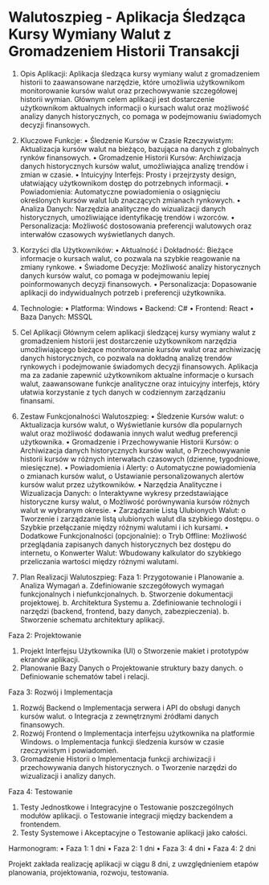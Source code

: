 # Walutoszpieg - Aplikacja Śledząca Kursy Wymiany Walut z Gromadzeniem Historii Transakcji

1.	Opis Aplikacji:
Aplikacja śledząca kursy wymiany walut z gromadzeniem historii to zaawansowane narzędzie, które umożliwia użytkownikom monitorowanie kursów walut oraz przechowywanie szczegółowej historii wymian. Głównym celem aplikacji jest dostarczenie użytkownikom aktualnych informacji o kursach walut oraz możliwość analizy danych historycznych, co pomaga w podejmowaniu świadomych decyzji finansowych.

2.	Kluczowe Funkcje:
•	Śledzenie Kursów w Czasie Rzeczywistym: Aktualizacja kursów walut na bieżąco, bazująca na danych z globalnych rynków finansowych.
•	Gromadzenie Historii Kursów: Archiwizacja danych historycznych kursów walut, umożliwiająca analizę trendów i zmian w czasie.
•	Intuicyjny Interfejs: Prosty i przejrzysty design, ułatwiający użytkownikom dostęp do potrzebnych informacji.
•	Powiadomienia: Automatyczne powiadomienia o osiągnięciu określonych kursów walut lub znaczących zmianach rynkowych.
•	Analiza Danych: Narzędzia analityczne do wizualizacji danych historycznych, umożliwiające identyfikację trendów i wzorców.
•	Personalizacja: Możliwość dostosowania preferencji walutowych oraz interwałów czasowych wyświetlanych danych.

3.	Korzyści dla Użytkowników:
•	Aktualność i Dokładność: Bieżące informacje o kursach walut, co pozwala na szybkie reagowanie na zmiany rynkowe.
•	Świadome Decyzje: Możliwość analizy historycznych danych kursów walut, co pomaga w podejmowaniu lepiej poinformowanych decyzji finansowych.
•	Personalizacja: Dopasowanie aplikacji do indywidualnych potrzeb i preferencji użytkownika.

4.	Technologie:
•	Platforma: Windows
•	Backend: C#
•	Frontend: React
•	Baza Danych: MSSQL

5.	 Cel Aplikacji 
Głównym celem aplikacji śledzącej kursy wymiany walut z gromadzeniem historii jest dostarczenie użytkownikom narzędzia umożliwiającego bieżące monitorowanie kursów walut oraz archiwizację danych historycznych, co pozwala na dokładną analizę trendów rynkowych i podejmowanie świadomych decyzji finansowych. Aplikacja ma za zadanie zapewnić użytkownikom aktualne informacje o kursach walut, zaawansowane funkcje analityczne oraz intuicyjny interfejs, który ułatwia korzystanie z tych danych w codziennym zarządzaniu finansami.

6.	Zestaw Funkcjonalności Walutoszpieg:
•	Śledzenie Kursów walut:
o	Aktualizacja kursów walut,
o	Wyświetlanie kursów dla popularnych walut oraz możliwość dodawania innych walut według preferencji użytkownika.
•	Gromadzenie i Przechowywanie Historii Kursów:
o	Archiwizacja danych historycznych kursów walut,
o	Przechowywanie historii kursów w różnych interwałach czasowych (dzienne, tygodniowe, miesięczne).
•	Powiadomienia i Alerty:
o	Automatyczne powiadomienia o zmianach kursów walut,
o	Ustawianie personalizowanych alertów kursów walut przez użytkowników.
•	Narzędzia Analityczne i Wizualizacja Danych:
o	Interaktywne wykresy przedstawiające historyczne kursy walut,
o	Możliwość porównywania kursów różnych walut w wybranym okresie.
•	Zarządzanie Listą Ulubionych Walut:
o	Tworzenie i zarządzanie listą ulubionych walut dla szybkiego dostępu.
o	Szybkie przełączanie między różnymi walutami i ich kursami.
•	Dodatkowe Funkcjonalności (opcjonalnie):
o	Tryb Offline: Możliwość przeglądania zapisanych danych historycznych bez dostępu do internetu,
o	Konwerter Walut: Wbudowany kalkulator do szybkiego przeliczania wartości między różnymi walutami.

7.	 Plan Realizacji Walutoszpieg:
Faza 1: Przygotowanie i Planowanie
a.	Analiza Wymagań
a.	Zdefiniowanie szczegółowych wymagań funkcjonalnych i niefunkcjonalnych.
b.	Stworzenie dokumentacji projektowej.
b.	Architektura Systemu
a.	Zdefiniowanie technologii i narzędzi (backend, frontend, bazy danych, zabezpieczenia).
b.	Stworzenie schematu architektury aplikacji.

Faza 2: Projektowanie
1.	Projekt Interfejsu Użytkownika (UI)
o	Stworzenie makiet i prototypów ekranów aplikacji.
2.	Planowanie Bazy Danych
o	Projektowanie struktury bazy danych.
o	Definiowanie schematów tabel i relacji.

Faza 3: Rozwój i Implementacja
1.	Rozwój Backend
o	Implementacja serwera i API do obsługi danych kursów walut.
o	Integracja z zewnętrznymi źródłami danych finansowych.
2.	Rozwój Frontend
o	Implementacja interfejsu użytkownika na platformie Windows.
o	Implementacja funkcji śledzenia kursów w czasie rzeczywistym i powiadomień.
3.	Gromadzenie Historii
o	Implementacja funkcji archiwizacji i przechowywania danych historycznych.
o	Tworzenie narzędzi do wizualizacji i analizy danych.

Faza 4: Testowanie
1.	Testy Jednostkowe i Integracyjne
o	Testowanie poszczególnych modułów aplikacji.
o	Testowanie integracji między backendem a frontendem.
2.	Testy Systemowe i Akceptacyjne
o	Testowanie aplikacji jako całości.

Harmonogram:
•	Faza 1: 1 dni
•	Faza 2: 1 dni
•	Faza 3: 4 dni
•	Faza 4: 2 dni

Projekt zakłada realizację aplikacji w ciągu 8 dni, z uwzględnieniem etapów planowania, projektowania, rozwoju, testowania.